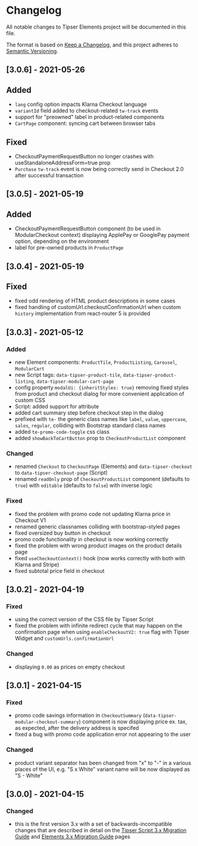# Changelog
All notable changes to Tipser Elements project will be documented in this file.

The format is based on [Keep a Changelog](https://keepachangelog.com/en/1.0.0/),
and this project adheres to [Semantic Versioning](https://semver.org/spec/v2.0.0.html).

## [3.0.6] - 2021-05-26

## Added
- `lang` config option impacts Klarna Checkout language 
- `variantId` field added to checkout-related `tw-track` events
- support for "preowned" label in product-related components
- `CartPage` component: syncing cart between browser tabs

## Fixed
- CheckoutPaymentRequestButton no longer crashes with useStandaloneAddressForm=true prop
- `Purchase` `tw-track` event is now being correctly send in Checkout 2.0 after successful transaction

## [3.0.5] - 2021-05-19

## Added
- CheckoutPaymentRequestButton component (to be used in ModularCheckout context) displaying ApplePay or GooglePay payment option, depending on the environment
- label for pre-owned products in `ProductPage`

## [3.0.4] - 2021-05-19

## Fixed
- fixed odd rendering of HTML product descriptions in some cases
- fixed handling of customUrl.checkoutConfirmationUrl when custom `history` implementation from react-router 5 is provided

## [3.0.3] - 2021-05-12

### Added
- new Element components: `ProductTile`, `ProductListing`, `Carousel`, `ModularCart`
- new Script tags: `data-tipser-product-tile`, `data-tipser-product-listing`, `data-tipser-modular-cart-page`
- config property `modalUi: {inheritStyles: true}` removing fixed styles from product and checkout dialog for more convenient application of custom CSS
- Script: added support for  attribute
- added cart summary step before checkout step in the dialog
- prefixed with `te-` the generic class names like `label`, `value`, `uppercase`, `sales`, `regular`, colliding with Bootstrap standard class names
- added `te-promo-code-toggle` css class
- added `showBackToCartButton` prop to `CheckoutProductList` component

### Changed
- renamed `Checkout` to `CheckoutPage` (Elements) and `data-tipser-checkout` to `data-tipser-checkout-page` (Script)
- renamed `readOnly` prop of `CheckoutProductList` component (defaults to `true`) with `editable` (defaults to `false`) with inverse logic

### Fixed
- fixed the problem with promo code not updating Klarna price in Checkout V1
- renamed generic classnames colliding with bootstrap-styled pages
- fixed oversized buy button in checkout
- promo code functionality in checkout is now working correctly
- fixed the problem with wrong product images on the product details page
- fixed `useCheckoutContext()` hook (now works correctly with both with Klarna and Stripe)
- fixed subtotal price field in checkout

## [3.0.2] - 2021-04-19

### Fixed
- using the correct version of the CSS file by Tipser Script
- fixed the problem with infinite redirect cycle that may happen on the confirmation page when using `enableCheckoutV2: true` flag with Tipser Widget and `customUrls.confirmationUrl`

### Changed
- displaying `0.00` as prices on empty checkout

## [3.0.1] - 2021-04-15

### Fixed
- promo code savings information in `CheckoutSummary` (`data-tipser-modular-checkout-summary`) component is now displaying price ex. tax, as expected, after the delivery address is specifed
- fixed a bug with promo code application error not appearing to the user

### Changed
- product variant separator has been changed from "x" to "-" in a various places of the UI, e.g. "S x White" variant name will be now displayed as "S - White"

## [3.0.0] - 2021-04-15

### Changed
- this is the first version 3.x with a set of backwards-incompatible changes that are described in detail on the [Tipser Script 3.x Migration Guide](https://tipser.dev/docs/v3/script/#migration-guide) and [Elements 3.x Migration Guide](https://tipser.dev/docs/v3/elements/#migration-guide) pages
